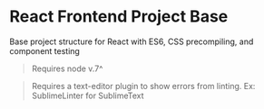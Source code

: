 # React Frontend Project Base
Base project structure for React with ES6, CSS precompiling, and component testing

> Requires node v.7^

> Requires a text-editor plugin to show errors from linting. Ex: SublimeLinter for SublimeText
